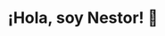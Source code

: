 <h1 align="center">¡Hola, soy Nestor! 👋</h1>

<!-- Opcional: Agrega más insignias personalizadas o secciones aquí -->

<!-- Puedes usar servicios como shields.io para crear insignias personalizadas -->
